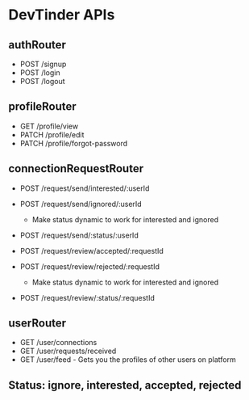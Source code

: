 # DevTinder APIs

 ## authRouter
- POST /signup
- POST /login
- POST /logout


 ## profileRouter
- GET /profile/view
- PATCH /profile/edit
- PATCH /profile/forgot-password

 
 ##  connectionRequestRouter   
- POST /request/send/interested/:userId
- POST /request/send/ignored/:userId

    - Make status dynamic to work for interested and ignored
- POST /request/send/:status/:userId 

- POST /request/review/accepted/:requestId
- POST /request/review/rejected/:requestId

    - Make status dynamic to work for interested and ignored
- POST /request/review/:status/:requestId    

  
 ##  userRouter
- GET /user/connections
- GET /user/requests/received
- GET /user/feed - Gets you the profiles of other users on platform

 ## Status: ignore, interested, accepted, rejected
